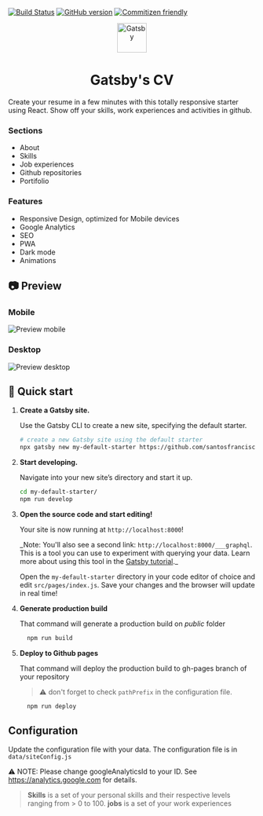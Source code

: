[![Build Status](https://travis-ci.org/santosfrancisco/gatsby-starter-cv.svg?branch=master)](https://travis-ci.org/santosfrancisco/gatsby-starter-cv)
[![GitHub version](https://badge.fury.io/gh/santosfrancisco%2Fgatsby-starter-cv.svg)](https://badge.fury.io/gh/santosfrancisco%2Fgatsby-starter-cv)
[![Commitizen friendly](https://img.shields.io/badge/commitizen-friendly-brightgreen.svg)](http://commitizen.github.io/cz-cli/)

<p align="center">
  <a href="https://www.gatsbyjs.org">
    <img alt="Gatsby" src="https://www.gatsbyjs.org/monogram.svg" width="60" />
  </a>
</p>
<h1 align="center">
  Gatsby's CV
</h1>

Create your resume in a few minutes with this totally responsive starter using React. Show off your skills, work experiences and activities in github.

### Sections
- About
- Skills
- Job experiences
- Github repositories
- Portifolio

### Features
- Responsive Design, optimized for Mobile devices
- Google Analytics
- SEO
- PWA
- Dark mode
- Animations

## 📷 Preview

### Mobile

![Preview mobile](./preview-mobile.gif)

### Desktop

![Preview desktop](./preview-desktop.gif)

## 🚀 Quick start

1.  **Create a Gatsby site.**

    Use the Gatsby CLI to create a new site, specifying the default starter.

    ```sh
    # create a new Gatsby site using the default starter
    npx gatsby new my-default-starter https://github.com/santosfrancisco/gatsby-starter-cv
    ```

2.  **Start developing.**

    Navigate into your new site’s directory and start it up.

    ```sh
    cd my-default-starter/
    npm run develop
    ```

3.  **Open the source code and start editing!**

    Your site is now running at `http://localhost:8000`!

    \_Note: You'll also see a second link: `http://localhost:8000/___graphql`. This is a tool you can use to experiment with querying your data. Learn more about using this tool in the [Gatsby tutorial](https://www.gatsbyjs.org/tutorial/part-five/#introducing-graphiql).\_

    Open the `my-default-starter` directory in your code editor of choice and edit `src/pages/index.js`. Save your changes and the browser will update in real time!

4. **Generate production build**

    That command will generate a production build on _public_ folder
    ```sh
      npm run build
    ```

5. **Deploy to Github pages**

    That command will deploy the production build to gh-pages branch of your repository
    > ⚠️ don't forget to check `pathPrefix` in the configuration file.


    ```sh
      npm run deploy
    ```

## Configuration

Update the configuration file with your data. The configuration file is in ```data/siteConfig.js```

:warning: NOTE: Please change googleAnalyticsId to your ID.  See https://analytics.google.com for details.

> **Skills** is a set of your personal skills and their respective levels ranging from > 0 to 100.
> **jobs** is a set of your work experiences
